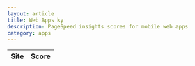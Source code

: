 ```yaml
---
layout: article
title: Web Apps ky
description: PageSpeed insights scores for mobile web apps
category: apps
---
```

|Site|Score|
|----|-----|
